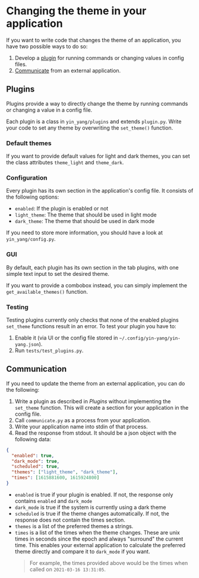 # Changing the theme in your application

If you want to write code that changes the theme of an application,
you have two possible ways to do so:

1. Develop a [plugin](#Plugins) for running commands or changing values in config files.
2. [Communicate](#Communication) from an external application.


## Plugins

Plugins provide a way to directly change the theme by running commands or
changing a value in a config file.

Each plugin is a class in `yin_yang/plugins` and extends `plugin.py`.
Write your code to set any theme by overwriting the `set_theme()` function.


### Default themes

If you want to provide default values for light and dark themes,
you can set the class attributes `theme_light` and `theme_dark`.


### Configuration

Every plugin has its own section in the application's config file.
It consists of the following options:
- `enabled`: If the plugin is enabled or not
- `light_theme`: The theme that should be used in light mode
- `dark_theme`: The theme that should be used in dark mode

If you need to store more information, you should have a look at `yin_yang/config.py`.


### GUI

By default, each plugin has its own section in the tab plugins,
with one simple text input to set the desired theme.

If you want to provide a combobox instead, you can simply implement the `get_available_themes()` function.


### Testing

Testing plugins currently only checks that none of the enabled plugins `set_theme` functions
result in an error.
To test your plugin you have to:
1. Enable it (via UI or the config file stored in `~/.config/yin-yang/yin-yang.json`).
2. Run `tests/test_plugins.py`.


## Communication

If you need to update the theme from an external application, you can do the following:

1. Write a plugin as described in _Plugins_ without implementing the `set_theme` function.
   This will create a section for your application in the config file.
1. Call `communicate.py` as a process from your application.
2. Write your application name into stdin of that process.
3. Read the response from stdout. It should be a json object with the following data:

```json
{
  "enabled": true,
  "dark_mode": true,
  "scheduled": true,
  "themes": ["light_theme", "dark_theme"],
  "times": [1615881600, 1615924800]
} 
```

- `enabled` is true if your plugin is enabled.
  If not, the response only contains `enabled` and `dark_mode`
- `dark_mode` is true if the system is currently using a dark theme
- `scheduled` is true if the theme changes automatically.
  If not, the response does not contain the times section.
- `themes` is a list of the preferred themes a strings.
- `times` is a list of the times when the theme changes.
  These are unix times in seconds since the epoch and always "surround" the current time.
  This enables your external application to calculate the preferred theme directly and
  compare it to `dark_mode` if you want.
  > For example, the times provided above would be the times when called on `2021-03-16 13:31:05`.
